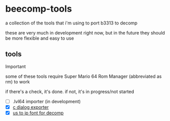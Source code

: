 # beecomp-tools
a collection of the tools that i'm using to port b3313 to decomp

these are very much in development right now, but in the future they should be more flexible and easy to use

## tools
> [!IMPORTANT]  
> some of these tools require Super Mario 64 Rom Manager (abbreviated as rm) to work

if there's a check, it's done.
if not, it's in progress/not started

- [ ] .lvl64 importer (in development)
- [x] [c dialog exporter](cdialog)
- [x] [us to jp font for decomp](jpfont)
